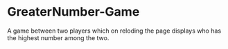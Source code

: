 # GreaterNumber-Game
A game between two players which on reloding the page displays who has the highest number among the two.
